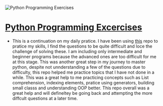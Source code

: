 ![Python Programming Exercises](https://user-images.githubusercontent.com/86697301/130193864-b25744b3-ffdc-469c-9f64-a33a73064c05.png)

# [Python Programming Excercises](https://github.com/Darrenrodricks/PythonProgrammingExercises/tree/main/GitProjects)

* This is a continuation on my daily pratice. I have been using [this](https://github.com/zhiwehu/Python-programming-exercises/blob/master/100%2B%20Python%20challenging%20programming%20exercises%20for%20Python%203.md) repo to pratice my skills, I find the questions to be quite difficult and loce the challenge of solving these. I am including only intermediate and beginner programs because the advanced ones are too difficult for me at this stage. This was another great step in my journey to master python, despite not unnderstanding a few of the questions due to difficulty, this repo helped me practice topics that I have not done in a while. This was a great help to me practicing concepts such as List comprehension, indexing elements, pratice using generators, building small classs and understanding OOP better.  This repo overall was a great help and will defineltey be going back and attempting the more diffcult questions at a later time.

